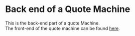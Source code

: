 # Back end of a Quote Machine

This is the back-end part of a quote Machine. <br />
The front-end of the quote machine can be found [here](https://github.com/textSolver34761/Front-QuoteMachine).
